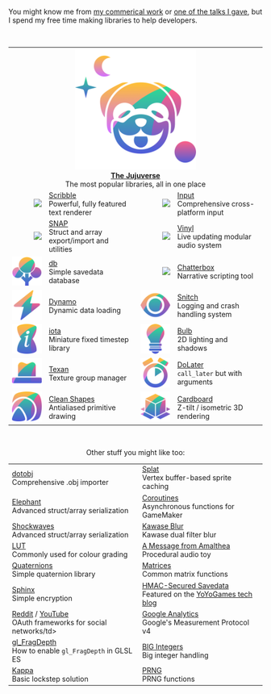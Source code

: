 You might know me from [my commerical work](http://www.jujuadams.com/) or [one of the talks I gave](https://www.youtube.com/watch?v=Uj7nr6vSRvs), but I spend my free time making libraries to help developers.

&nbsp;

<table align="center">
    <tr>
        <td colspan="4" align="center"><a href="https://github.com/JujuAdams/TheJujuverse"><img src="https://raw.githubusercontent.com/JujuAdams/TheJujuverse/master/LOGO.png" style="height:240px"></a><br><b><a href="https://github.com/JujuAdams/TheJujuverse">The Jujuverse</a></b><br>The most popular libraries, all in one place</td>
    </tr>
    <tr>
        <td align="right"><a href="https://github.com/JujuAdams/scribble"><img src="https://raw.githubusercontent.com/JujuAdams/scribble/master/LOGO.png" style="width:120px"></a></td>
        <td><a href="https://github.com/JujuAdams/scribble">Scribble</a><br>Powerful, fully featured text renderer</td>
        <td align="right"><a href="https://github.com/JujuAdams/input"><img src="https://raw.githubusercontent.com/JujuAdams/input/master/LOGO.png" style="width:120px"></a></td>
        <td><a href="https://github.com/JujuAdams/input">Input</a><br>Comprehensive cross-platform input</td>
    </tr>
    <tr>
        <td align="right"><a href="https://github.com/JujuAdams/SNAP"><img src="https://raw.githubusercontent.com/JujuAdams/SNAP/master/LOGO.png" style="width:120px"></a></td>
        <td><a href="https://github.com/JujuAdams/SNAP">SNAP</a><br>Struct and array export/import and utilities</td>
        <td align="right"><a href="https://github.com/JujuAdams/Vinyl"><img src="https://raw.githubusercontent.com/JujuAdams/Vinyl/master/LOGO.png" style="width:120px"></a></td>
        <td><a href="https://github.com/JujuAdams/Vinyl">Vinyl</a><br>Live updating modular audio system</td>
    </tr>
    <tr>
        <td align="right"><a href="https://github.com/JujuAdams/db"><img src="https://raw.githubusercontent.com/JujuAdams/db/master/LOGO.png" style="width:120px"></a></td>
        <td><a href="https://github.com/JujuAdams/db">db</a><br>Simple savedata database</td>
        <td align="right"><a href="https://github.com/JujuAdams/chatterbox"><img src="https://raw.githubusercontent.com/JujuAdams/chatterbox/master/LOGO.png" style="width:120px"></a></td>
        <td><a href="https://github.com/JujuAdams/chatterbox">Chatterbox</a><br>Narrative scripting tool</td>
    </tr>
    <tr>
        <td align="right"><a href="https://github.com/JujuAdams/Dynamo"><img src="https://raw.githubusercontent.com/JujuAdams/Dynamo/master/LOGO.png" style="width:120px"></a></td>
        <td><a href="https://github.com/JujuAdams/Dynamo">Dynamo</a><br>Dynamic data loading</td>
        <td align="right"><a href="https://github.com/JujuAdams/Snitch"><img src="https://raw.githubusercontent.com/JujuAdams/Snitch/master/LOGO.png" style="width:120px"></a></td>
        <td><a href="https://github.com/JujuAdams/Snitch">Snitch</a><br>Logging and crash handling system</td>
    </tr>
    <tr>
        <td align="right"><a href="https://github.com/JujuAdams/iota"><img src="https://raw.githubusercontent.com/JujuAdams/iota/master/LOGO.png" style="width:120px"></a></td>
        <td><a href="https://github.com/JujuAdams/iota">iota</a><br>Miniature fixed timestep library</td>
        <td align="right"><a href="https://github.com/JujuAdams/Bulb"><img src="https://raw.githubusercontent.com/JujuAdams/Bulb/master/LOGO.png" style="width:120px"></a></td>
        <td><a href="https://github.com/JujuAdams/Bulb">Bulb</a><br>2D lighting and shadows</td>
    </tr>
    <tr>
        <td align="right"><a href="https://github.com/JujuAdams/Texan"><img src="https://raw.githubusercontent.com/JujuAdams/Texan/master/LOGO.png" style="width:120px"></a></td>
        <td><a href="https://github.com/JujuAdams/Texan">Texan</a><br>Texture group manager</td>
        <td align="right"><a href="https://github.com/JujuAdams/DoLater"><img src="https://raw.githubusercontent.com/JujuAdams/DoLater/master/LOGO.png" style="width:120px"></a></td>
        <td><a href="https://github.com/JujuAdams/DoLater">DoLater</a><br><code>call_later</code> but with arguments</td>
    </tr>
    <tr>
        <td align="right"><a href="https://github.com/JujuAdams/Clean-Shapes"><img src="https://raw.githubusercontent.com/JujuAdams/Clean-Shapes/master/LOGO.png" style="width:120px"></a></td>
        <td><a href="https://github.com/JujuAdams/Clean-Shapes">Clean Shapes</a><br>Antialiased primitive drawing</td>
        <td align="right"><a href="https://github.com/JujuAdams/Cardboard"><img src="https://raw.githubusercontent.com/JujuAdams/Cardboard/master/LOGO.png" style="width:120px"></a></td>
        <td><a href="https://github.com/JujuAdams/Cardboard">Cardboard</a><br>Z-tilt / isometric 3D rendering</td>
    </tr>
</table>

&nbsp;

<p align="center">Other stuff you might like too:</p>

<table align="center">
    <tr>
        <td><a href="https://github.com/JujuAdams/dotobj">dotobj</a><br>Comprehensive .obj importer</td>
        <td><a href="https://github.com/JujuAdams/Splat">Splat</a><br>Vertex buffer-based sprite caching</td>
    </tr>
    <tr>
        <td><a href="https://github.com/JujuAdams/Elephant">Elephant</a><br>Advanced struct/array serialization</td>
        <td><a href="https://github.com/JujuAdams/Coroutines">Coroutines</a><br>Asynchronous functions for GameMaker</td>
    </tr>
    <tr>
        <td><a href="https://github.com/JujuAdams/Shockwaves">Shockwaves</a><br>Advanced struct/array serialization</td>
        <td><a href="https://github.com/JujuAdams/Kawase">Kawase Blur</a><br>Kawase dual filter blur</td>
    </tr>
    <tr>
        <td><a href="https://github.com/JujuAdams/LUT">LUT</a><br>Commonly used for colour grading</td>
        <td><a href="https://github.com/JujuAdams/meditations">A Message from Amalthea</a><br>Procedural audio toy</td>
    </tr>
    <tr>
        <td><a href="https://github.com/JujuAdams/basic-quaternions">Quaternions</a><br>Simple quaternion library</td>
        <td><a href="https://github.com/JujuAdams/matrices">Matrices</a><br>Common matrix functions</td>
    </tr>
    <tr>
        <td><a href="https://github.com/JujuAdams/Sphinx">Sphinx</a><br>Simple encryption</td>
        <td><a href="https://github.com/JujuAdams/protect-your-savefiles">HMAC-Secured Savedata</a><br>Featured on the <a href="https://www.yoyogames.com/blog/537/protect-your-savefiles">YoYoGames tech blog</a></td>
    </tr>
    <tr>
        <td><a href="https://github.com/JujuAdams/reddit-OAuth2">Reddit</a> / <a href="https://github.com/JujuAdams/YouTube-OAuth2">YouTube</a><br>OAuth frameworks for social networks/td>
        <td><a href="https://github.com/JujuAdams/GoogleAnalytics4">Google Analytics</a><br>Google's Measurement Protocol v4</td>
    </tr>
    <tr>
        <td><a href="https://github.com/JujuAdams/gl_FragDepthEXT">gl_FragDepth</a><br>How to enable <code>gl_FragDepth</code> in GLSL ES</td>
        <td><a href="https://github.com/JujuAdams/BIG">BIG Integers</a><br>Big integer handling</td>
    </tr>
    <tr>
        <td><a href="https://github.com/JujuAdams/Kappa">Kappa</a><br>Basic lockstep solution</td>
        <td><a href="https://github.com/JujuAdams/PRNG-Functions">PRNG</a><br>PRNG functions</td>
    </tr>
</table>
